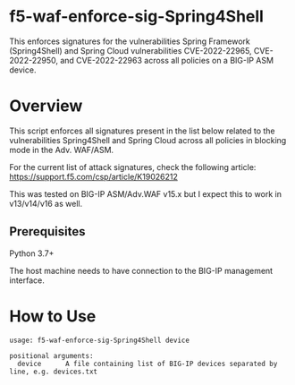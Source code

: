 # f5-waf-enforce-sig-Spring4Shell
This enforces signatures for the vulnerabilities Spring Framework (Spring4Shell) and Spring Cloud vulnerabilities CVE-2022-22965, CVE-2022-22950, and CVE-2022-22963 across all policies on a BIG-IP ASM device.

# Overview

This script enforces all signatures present in the list below related to the vulnerabilities Spring4Shell and Spring Cloud across all policies in blocking mode in the Adv. WAF/ASM.

For the current list of attack signatures, check the following article:
https://support.f5.com/csp/article/K19026212

This was tested on BIG-IP ASM/Adv.WAF v15.x but I expect this to work in v13/v14/v16 as well.

## Prerequisites

Python 3.7+

The host machine needs to have connection to the BIG-IP management interface.

# How to Use

```
usage: f5-waf-enforce-sig-Spring4Shell device

positional arguments:
  device      A file containing list of BIG-IP devices separated by line, e.g. devices.txt
